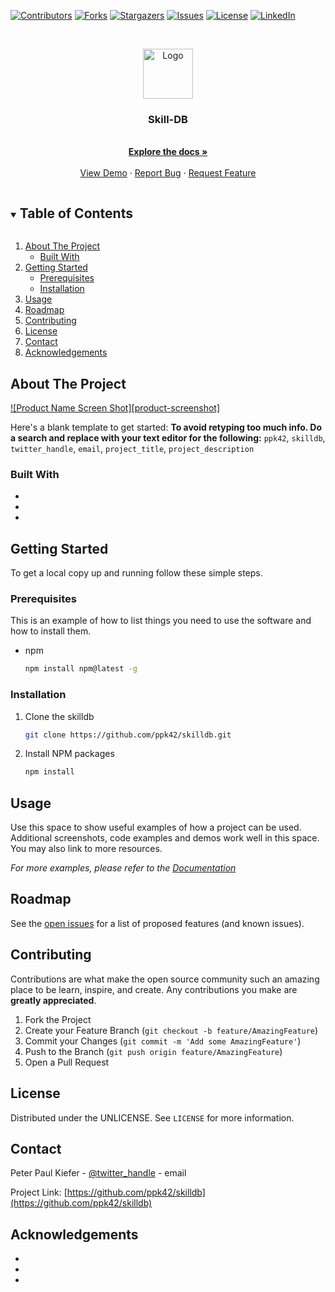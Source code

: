 <!-- PROJECT SHIELDS -->
[![Contributors][contributors-shield]][contributors-url]
[![Forks][forks-shield]][forks-url]
[![Stargazers][stars-shield]][stars-url]
[![Issues][issues-shield]][issues-url]
[![License][license-shield]][license-url]
[![LinkedIn][linkedin-shield]][linkedin-url]

<!-- PROJECT LOGO -->
<br />
<p align="center">
  <a href="https://github.com/ppk42/skildb">
    <img src="images/logo.png" alt="Logo" width="80" height="80">
  </a>

  <h3 align="center">Skill-DB</h3>

  <p align="center">
    <br />
    <a href="https://github.com/ppk42/skilldb"><strong>Explore the docs »</strong></a>
    <br />
    <br />
    <a href="https://github.com/ppk42/skilldb">View Demo</a>
    ·
    <a href="https://github.com/ppk42/skilldb/issues">Report Bug</a>
    ·
    <a href="https://github.com/ppk42/skilldb/issues">Request Feature</a>
  </p>
</p>



<!-- TABLE OF CONTENTS -->
<details open="open">
  <summary><h2 style="display: inline-block">Table of Contents</h2></summary>
  <ol>
    <li>
      <a href="#about-the-project">About The Project</a>
      <ul>
        <li><a href="#built-with">Built With</a></li>
      </ul>
    </li>
    <li>
      <a href="#getting-started">Getting Started</a>
      <ul>
        <li><a href="#prerequisites">Prerequisites</a></li>
        <li><a href="#installation">Installation</a></li>
      </ul>
    </li>
    <li><a href="#usage">Usage</a></li>
    <li><a href="#roadmap">Roadmap</a></li>
    <li><a href="#contributing">Contributing</a></li>
    <li><a href="#license">License</a></li>
    <li><a href="#contact">Contact</a></li>
    <li><a href="#acknowledgements">Acknowledgements</a></li>
  </ol>
</details>



<!-- ABOUT THE PROJECT -->
## About The Project

[![Product Name Screen Shot][product-screenshot]](https://example.com)

Here's a blank template to get started:
**To avoid retyping too much info. Do a search and replace with your text editor for the following:**
`ppk42`, `skilldb`, `twitter_handle`, `email`, `project_title`, `project_description`


### Built With

* []()
* []()
* []()



<!-- GETTING STARTED -->
## Getting Started

To get a local copy up and running follow these simple steps.

### Prerequisites

This is an example of how to list things you need to use the software and how to install them.
* npm
  ```sh
  npm install npm@latest -g
  ```

### Installation

1. Clone the skilldb
   ```sh
   git clone https://github.com/ppk42/skilldb.git
   ```
2. Install NPM packages
   ```sh
   npm install
   ```



<!-- USAGE EXAMPLES -->
## Usage

Use this space to show useful examples of how a project can be used. Additional screenshots, code examples and demos work well in this space. You may also link to more resources.

_For more examples, please refer to the [Documentation](https://example.com)_



<!-- ROADMAP -->
## Roadmap

See the [open issues](https://github.com/ppk42/skilldb/issues) for a list of proposed features (and known issues).



<!-- CONTRIBUTING -->
## Contributing

Contributions are what make the open source community such an amazing place to be learn, inspire, and create. Any contributions you make are **greatly appreciated**.

1. Fork the Project
2. Create your Feature Branch (`git checkout -b feature/AmazingFeature`)
3. Commit your Changes (`git commit -m 'Add some AmazingFeature'`)
4. Push to the Branch (`git push origin feature/AmazingFeature`)
5. Open a Pull Request



<!-- LICENSE -->
## License

Distributed under the UNLICENSE. See `LICENSE` for more information.



<!-- CONTACT -->
## Contact

Peter Paul Kiefer - [@twitter_handle](https://twitter.com/) - email

Project Link: [https://github.com/ppk42/skilldb](https://github.com/ppk42/skilldb)



<!-- ACKNOWLEDGEMENTS -->
## Acknowledgements

* []()
* []()
* []()





<!-- MARKDOWN LINKS & IMAGES -->
<!-- https://www.markdownguide.org/basic-syntax/#reference-style-links -->
[contributors-shield]: https://img.shields.io/github/contributors/ppk42/skilldb.svg?style=for-the-badge
[contributors-url]: https://github.com/ppk42/skilldb/graphs/contributors
[forks-shield]: https://img.shields.io/github/forks/ppk42/skilldb.svg?style=for-the-badge
[forks-url]: https://github.com/ppk42/skilldb/network/members
[stars-shield]: https://img.shields.io/github/stars/ppk42/skilldb.svg?style=for-the-badge
[stars-url]: https://github.com/ppk42/skilldb/stargazers
[issues-shield]: https://img.shields.io/github/issues/ppk42/skilldb.svg?style=for-the-badge
[issues-url]: https://github.com/ppk42/skilldb/issues
[license-shield]: https://img.shields.io/github/license/ppk42/skilldb.svg?style=for-the-badge
[license-url]: https://github.com/ppk42/skilldb/blob/master/LICENSE.txt
[linkedin-shield]: https://img.shields.io/badge/-LinkedIn-black.svg?style=for-the-badge&logo=linkedin&colorB=555
[linkedin-url]: https://linkedin.com/in/ppk42
